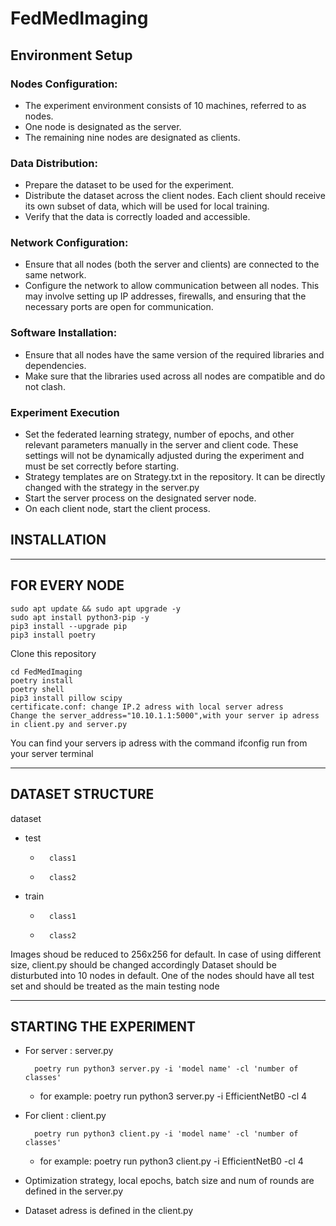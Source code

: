 # FedMedImaging

## Environment Setup
### Nodes Configuration:

*	The experiment environment consists of 10 machines, referred to as nodes.
*	One node is designated as the server.
*	The remaining nine nodes are designated as clients.
  
### Data Distribution:

*	Prepare the dataset to be used for the experiment.
*	Distribute the dataset across the client nodes. Each client should receive its own subset of data, which will be used for local training.
*	Verify that the data is correctly loaded and accessible.

### Network Configuration:

*	Ensure that all nodes (both the server and clients) are connected to the same network.
*	Configure the network to allow communication between all nodes. This may involve setting up IP addresses, firewalls, and ensuring that the necessary ports are open for communication.

### Software Installation:

*	Ensure that all nodes have the same version of the required libraries and dependencies.
*	Make sure that the libraries used across all nodes are compatible and do not clash.

### Experiment Execution

*	Set the federated learning strategy, number of epochs, and other relevant parameters manually in the server and client code. These settings will not be dynamically adjusted during the experiment and must be set correctly before starting.
*	Strategy templates are on Strategy.txt in the repository. It can be directly changed with the strategy in the server.py
*	Start the server process on the designated server node.
*	On each client node, start the client process.



## INSTALLATION 
-----------------------------------
FOR EVERY NODE
-----------------------------------
	sudo apt update && sudo apt upgrade -y
	sudo apt install python3-pip -y
	pip3 install --upgrade pip
	pip3 install poetry

Clone this repository

 	cd FedMedImaging
 	poetry install
	poetry shell
	pip3 install pillow scipy
	certificate.conf: change IP.2 adress with local server adress
 	Change the server_address="10.10.1.1:5000",with your server ip adress in client.py and server.py
  You can find your servers ip adress with the command ifconfig run from your server terminal

-----------------------------------
DATASET STRUCTURE
-----------------------------------
dataset
-  	test
	-		class1
	-		class2
-	train
	-		class1
	-		class2

Images shoud be reduced to 256x256 for default. In case of using different size, client.py should be changed accordingly
Dataset should be disturbuted into 10 nodes in default. One of the nodes should have all test set and should be treated as the main testing node


-----------------------------------
STARTING THE EXPERIMENT
-----------------------------------
- For server : server.py
		
		poetry run python3 server.py -i 'model name' -cl 'number of classes'
  *	for example: poetry run python3 server.py -i EfficientNetB0 -cl 4
    
- For client : client.py

		poetry run python3 client.py -i 'model name' -cl 'number of classes'
   *	for example: poetry run python3 client.py -i EfficientNetB0 -cl 4
     
- Optimization strategy, local epochs, batch size and num of rounds are defined in the server.py
- Dataset adress is defined in the client.py




